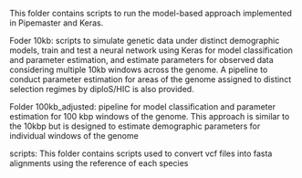 This folder contains scripts to run the model-based approach implemented in Pipemaster and Keras.

Foder 10kb: scripts to simulate genetic data under distinct demographic models, train and test a neural network using Keras for model classification and parameter estimation, and estimate parameters for observed data considering multiple 10kb windows across the genome. A pipeline to conduct parameter estimation for areas of the genome assigned to distinct selection regimes by diploS/HIC is also provided.

Folder 100kb_adjusted: pipeline for model classification and parameter estimation for 100 kbp windows of the genome. This approach is similar to the 10kbp but is designed to estimate demographic parameters for individual windows of the genome

scripts: This folder contains scripts used to convert vcf files into fasta alignments using the reference of each species
